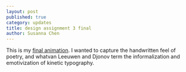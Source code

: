 ```yaml
---
layout: post
published: true
category: updates
title: design assignment 3 final
author: Susanna Chen
---
```

This is my [final animation](https://drive.google.com/file/d/1HUkNVOo6AhnLDqssHbKV_LYBI2yY4-Lb/view?usp=sharing). I wanted to capture the handwritten feel of poetry, and whatvan Leeuwen and Djonov term the informalization and emotivization of kinetic typography. 


